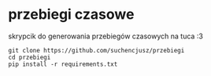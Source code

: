# przebiegi czasowe

skrypcik do generowania przebiegów czasowych na tuca :3

```
git clone https://github.com/suchencjusz/przebiegi
cd przebiegi
pip install -r requirements.txt
```